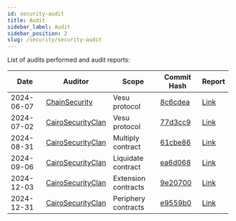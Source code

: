 ```yaml
---
id: security-audit
title: Audit
sidebar_label: Audit
sidebar_position: 2
slug: /security/security-audit
---
```


List of audits performed and audit reports:

| **Date**   | **Auditor**          | **Scope**        | **Commit Hash**      | **Report**        |
| ---------- | -------------------- | ---------------- | -------------------- | ----------------- |
| 2024-06-07 | [ChainSecurity](https://x.com/chain_security) | Vesu protocol | [8c6cdea](https://github.com/vesuxyz/vesu-v1/commit/8c6cdeaa6305aef60932d95d3bb63a5145ae0e38) | [Link](https://www.chainsecurity.com/security-audit/vesu-protocol-smart-contracts) |
| 2024-07-02 | [CairoSecurityClan](https://x.com/cairoaudit) | Vesu protocol | [77d3cc9](https://github.com/vesuxyz/vesu-v1/commit/77d3cc996273f0654b1f445c08ad2071c3e6e040) | [Link](https://github.com/Cairo-Security-Clan/Audit-Portfolio/blob/main/Vesu_Audit_Report_Final.pdf) |
| 2024-08-31 | [CairoSecurityClan](https://x.com/cairoaudit) | Multiply contract | [61cbe86](https://github.com/vesuxyz/vesu-multiply/commit/61cbe861a67173d5c111d0de73561e70c4e91862) | [Link](https://github.com/Cairo-Security-Clan/Audit-Portfolio/blob/main/Vesu_Multiply_Audit_Report.pdf) |
| 2024-09-06 | [CairoSecurityClan](https://x.com/cairoaudit) | Liquidate contract | [ea6d068](https://github.com/vesuxyz/vesu-liquidate/commit/ea6d068e2e8e26db7d7cdde3e5e1497a2779fef6) | [Link](https://github.com/Cairo-Security-Clan/Audit-Portfolio/blob/main/Vesu_Liquidate_Audit_Report.pdf) |
| 2024-12-03 | [CairoSecurityClan](https://x.com/cairoaudit) | Extension contracts | [9e20700](https://github.com/vesuxyz/vesu-v1/commit/9e207003be96c6203af356cb3d74106d88b11f9c) | [Link](https://github.com/Cairo-Security-Clan/Audit-Portfolio/blob/main/Vesu_Extensions_Audit_Report.pdf) |
| 2024-12-31 | [CairoSecurityClan](https://x.com/cairoaudit) | Periphery contracts | [e9559b0](https://github.com/vesuxyz/vesu-periphery/commit/e9559b0bdba3088a856783cc8dd922372a0c94e3) | [Link](https://github.com/Cairo-Security-Clan/Audit-Portfolio/blob/main/Vesu_Periphery_Audit_Report.pdf) |
